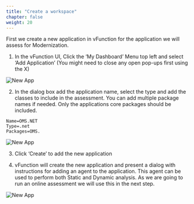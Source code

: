 ```yaml
---
title: "Create a workspace"
chapter: false
weight: 20
---
```



First we create a new application in vFunction for the application we will assess for Modernization.


1)	In the vFunction UI, Click the ‘My Dashboard’ Menu top left and select ‘Add Application’ (You might need to close any open pop-ups first using the X)

![New App](/images/AH_New_Menu1.png)

2)	In the dialog box add the application name, select the type and add the classes to include in the assessment. You can add multiple package names if needed. Only the applications core packages should be included.
```
Name=OMS.NET
Type=.net
Packages=OMS.
```
![New App](/images/AH_NET_Create.png)

3)	Click ‘Create’ to add the new application

4)	vFunction will create the new application and present a dialog with instructions for adding an agent to the application. This agent can be used to perform both Static and Dynamic analysis. As we are going to run an online assessment we will use this in the next step. 

![New App](/images/AH_NET_Controller.png)

